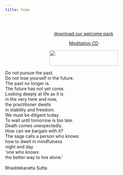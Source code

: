 ```yaml
---
title: home
---
```


<div align="center"><img title="Shakyamuni" src="/images/head.gif" alt="" /></div>
<div align="center"> </div>
<p align="center"><a href="/docs/welcomePack1.rtf" target="_blank">download our welcome pack</a></p>
<p align="center"><a href="https://carrollonline.uk/index.php/dharma/mindfulness-cd.html" target="_blank">Meditation CD</a></p>
<div align="center"><img src="/images/prflags.gif" alt="" width="220" height="50" /></div>


<div class="randomQuote">

Do not pursue the past.<br>
Do not lose yourself in the future.<br>
The past no longer is.<br>
The future has not yet come.<br>
Looking deeply at life as it is<br>
in the very here and now,<br>
the practitioner dwells<br>
in stability and freedom.<br>
We must be diligent today.<br>
To wait until tomorrow is too late.<br>
Death comes unexpectedly.<br>
How can we bargain with it?<br>
The sage calls a person who knows<br>
how to dwell in mindfulness<br>
night and day<br>
'one who knows<br>
the better way to live alone.'<br>
<br>
Bhaddekaratta Sutta
</div>
